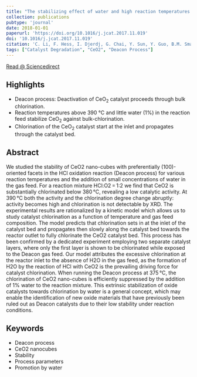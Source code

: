 ```yaml
---
title: "The stabilizing effect of water and high reaction temperatures on the CeO<sub>2</sub>-catalyst in the harsh HCl oxidation reaction"
collection: publications
pubtype: 'journal'
date: 2018-01-01
paperurl: 'https://doi.org/10.1016/j.jcat.2017.11.019'
doi: '10.1016/j.jcat.2017.11.019'
citation: 'C. Li, F. Hess, I. Djerdj, G. Chai, Y. Sun, Y. Guo, B.M. Smarsly, H. Over. <i>J. Catal.</i> 357 (<b>2018</b>) 257-262.'
tags: ["Catalyst Degradation", "CeO2", "Deacon Process"]
---
```


[Read @ Sciencedirect](https://www.sciencedirect.com/science/article/pii/S0021951717304189)

Highlights
----------
* Deacon process: Deactivation of CeO<sub>2</sub> catalyst proceeds through bulk chlorination.
* Reaction temperatures above 390 °C and little water (1%) in the reaction feed stabilize CeO<sub>2</sub> against bulk-chlorination.
* Chlorination of the CeO<sub>2</sub> catalyst start at the inlet and propagates through the catalyst bed.

Abstract
--------
We studied the stability of CeO2 nano-cubes with preferentially (100)-oriented facets in the HCl oxidation reaction (Deacon process) for various reaction temperatures and the addition of small concentrations of water in the gas feed. For a reaction mixture HCl:O2 = 1:2 we find that CeO2 is substantially chlorinated below 380 °C, revealing a low catalytic activity. At 390 °C both the activity and the chlorination degree change abruptly: activity becomes high and chlorination is not detectable by XRD. The experimental results are rationalized by a kinetic model which allows us to study catalyst chlorination as a function of temperature and gas feed composition. The model predicts that chlorination sets in at the inlet of the catalyst bed and propagates then slowly along the catalyst bed towards the reactor outlet to fully chlorinate the CeO2 catalyst bed. This process has been confirmed by a dedicated experiment employing two separate catalyst layers, where only the first layer is shown to be chlorinated while exposed to the Deacon gas feed. Our model attributes the excessive chlorination at the reactor inlet to the absence of H2O in the gas feed, as the formation of H2O by the reaction of HCl with CeO2 is the prevailing driving force for catalyst chlorination. When running the Deacon process at 375 °C, the chlorination of CeO2 nano-cubes is efficiently suppressed by the addition of 1% water to the reaction mixture. This extrinsic stabilization of oxide catalysts towards chlorination by water is a general concept, which may enable the identification of new oxide materials that have previously been ruled out as Deacon catalysts due to their low stability under reaction conditions.

Keywords
--------
* Deacon process
* CeO2 nanocubes
* Stability
* Process parameters
* Promotion by water